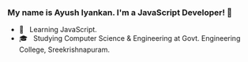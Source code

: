 ### My name is Ayush Iyankan. I'm a JavaScript Developer! 👋


- 🤔 &nbsp; Learning JavaScript.
- 🎓 &nbsp; Studying Computer Science & Engineering at Govt. Engineering College, Sreekrishnapuram.
<!-- 
[![Ayush Iyankan's github stats](https://github-readme-stats.vercel.app/api?username=AyushIyankan&count_private=true&show_icons=true&theme=radical)](https://github.com/AyushIyankan)
[![Top Langs](https://github-readme-stats.vercel.app/api/top-langs/?username=AyushIyankan&theme=great-gatsby&layout=compact)](https://github.com/AyushIyankan)
</br>
 -->
